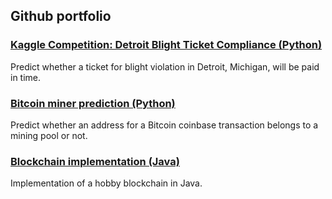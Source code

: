 ## Github portfolio

### [Kaggle Competition: Detroit Blight Ticket Compliance (Python)](https://github.com/sbjorken/blight_ticket_compliance)

Predict whether a ticket for blight violation in Detroit, Michigan, will be paid in time.



### [Bitcoin miner prediction (Python)](https://github.com/sbjorken/bitcoin_miner_prediction)

Predict whether an address for a Bitcoin coinbase transaction belongs to a mining pool or not.



### [Blockchain implementation (Java)](https://github.com/sbjorken/blockchain_implementation)

Implementation of a hobby blockchain in Java.
